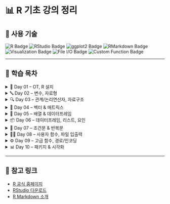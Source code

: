 # 📊 R 기초 강의 정리

## 🧰 사용 기술

<p align="left">
  <img src="https://img.shields.io/badge/R-276DC3?style=for-the-badge&logo=r&logoColor=white" alt="R Badge"/>
  <img src="https://img.shields.io/badge/RStudio-75AADB?style=for-the-badge&logo=rstudio&logoColor=white" alt="RStudio Badge"/>
  <img src="https://img.shields.io/badge/ggplot2-F8766D?style=for-the-badge&logo=r&logoColor=white" alt="ggplot2 Badge"/>
  <img src="https://img.shields.io/badge/RMarkdown-00497E?style=for-the-badge&logo=rstudio&logoColor=white" alt="RMarkdown Badge"/>
  <img src="https://img.shields.io/badge/Data%20Visualization-FFB000?style=for-the-badge&logo=bar-chart&logoColor=white" alt="Visualization Badge"/>
  <img src="https://img.shields.io/badge/File%20I%2FO-6A1B9A?style=for-the-badge" alt="File I/O Badge"/>
  <img src="https://img.shields.io/badge/Custom%20Functions-009688?style=for-the-badge" alt="Custom Function Badge"/>
</p>

---

## 📅 학습 목차

<details>
<summary>📘 Day 01 – OT, R 설치</summary>
<br>
  
- 작업 환경 구축 (폴더 구조)
- R & RStudio 설치법
- 주석, 수업 방식 및 자료 접근 안내
  
</details>

<details>
<summary>🔤 Day 02 – 변수, 자료형</summary>
<br>
  
- 변수 선언 및 작명 규칙
- 주요 자료형 (numeric, character, logical)
- 산술 연산자 및 자료형 확인/변환 함수

</details>

<details>
<summary>🔍 Day 03 – 관계/논리연산자, 자료구조</summary>
<br>
  
- 관계 연산자 (`==`, `!=` 등)
- 논리 연산자 (`&`, `|`, `!`)
- R 기본 자료구조 개요 (vector, matrix 등)

</details>

<details>
<summary>📐 Day 04 – 벡터 & 매트릭스</summary>
<br>
  
- 벡터 생성 및 인덱싱
- 조건에 따른 요소 추출
- 매트릭스 생성과 행/열 요소 접근

</details>

<details>
<summary>🧮 Day 05 – 배열 & 데이터프레임</summary>
<br>
  
- 매트릭스 고급 사용 (rbind, cbind 등)
- 배열 생성 및 구조
- 데이터프레임 개요와 행열 구조 이해

</details>

<details>
<summary>📦 Day 06 – 데이터프레임, 리스트, 요인</summary>
<br>
  
- 데이터프레임 추가/수정/삭제
- 리스트 자료구조 이해
- 요인(factor) 자료형 및 특징

</details>

<details>
<summary>🔁 Day 07 – 조건문 & 반복문</summary>
<br>

- if / ifelse / switch 사용법
- for / while / repeat 반복문
- 조건식 활용 예시

</details>

<details>
<summary>🧑‍💻 Day 08 – 사용자 함수, 파일 입출력</summary>
<br>
  
- 사용자 정의 함수 구조
- 매개변수, 리턴값 이해
- 파일 읽기/쓰기 기초

</details>

<details>
<summary>⚙️ Day 09 – 고급 함수, 경로/인코딩</summary>
<br>
  
- 디폴트 & 가변 매개변수 함수
- 절대경로 vs 상대경로
- 파일 인코딩 개념

</details>

<details>
<summary>📊 Day 10 – 패키지 & 시각화</summary>
<br>
  
- 패키지 설치/로드/제거
- 기본 그래프 함수 (`plot`, `barplot`, `boxplot`)
- `ggplot2` 소개 및 기본 사용

</details>

---

## 📌 참고 링크

- [R 공식 홈페이지](https://www.r-project.org/)
- [RStudio 다운로드](https://posit.co/download/rstudio-desktop/)
- [R Markdown 소개](https://bookdown.org/yihui/rmarkdown/notebook.html)

